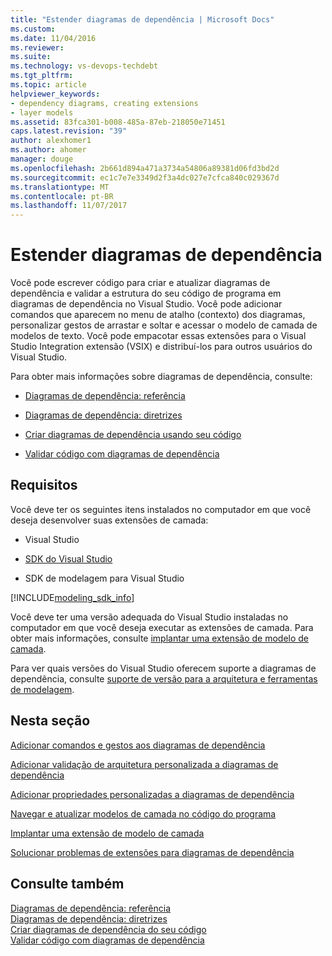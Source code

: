 ```yaml
---
title: "Estender diagramas de dependência | Microsoft Docs"
ms.custom: 
ms.date: 11/04/2016
ms.reviewer: 
ms.suite: 
ms.technology: vs-devops-techdebt
ms.tgt_pltfrm: 
ms.topic: article
helpviewer_keywords:
- dependency diagrams, creating extensions
- layer models
ms.assetid: 83fca301-b008-485a-87eb-218050e71451
caps.latest.revision: "39"
author: alexhomer1
ms.author: ahomer
manager: douge
ms.openlocfilehash: 2b661d894a471a3734a54806a89381d06fd3bd2d
ms.sourcegitcommit: ec1c7e7e3349d2f3a4dc027e7cfca840c029367d
ms.translationtype: MT
ms.contentlocale: pt-BR
ms.lasthandoff: 11/07/2017
---
```

# <a name="extend-dependency-diagrams"></a>Estender diagramas de dependência
Você pode escrever código para criar e atualizar diagramas de dependência e validar a estrutura do seu código de programa em diagramas de dependência no Visual Studio. Você pode adicionar comandos que aparecem no menu de atalho (contexto) dos diagramas, personalizar gestos de arrastar e soltar e acessar o modelo de camada de modelos de texto. Você pode empacotar essas extensões para o Visual Studio Integration extensão (VSIX) e distribuí-los para outros usuários do Visual Studio.  
  
 Para obter mais informações sobre diagramas de dependência, consulte:  
  
-   [Diagramas de dependência: referência](../modeling/layer-diagrams-reference.md)  
  
-   [Diagramas de dependência: diretrizes](../modeling/layer-diagrams-guidelines.md)  
  
-   [Criar diagramas de dependência usando seu código](../modeling/create-layer-diagrams-from-your-code.md)  
  
-   [Validar código com diagramas de dependência](../modeling/validate-code-with-layer-diagrams.md)  
  
##  <a name="prereqs"></a> Requisitos  
 Você deve ter os seguintes itens instalados no computador em que você deseja desenvolver suas extensões de camada:  
  
-   Visual Studio  
  
-   [SDK do Visual Studio](../extensibility/visual-studio-sdk.md)  
  
-   SDK de modelagem para Visual Studio  


[!INCLUDE[modeling_sdk_info](includes/modeling_sdk_info.md)]

  
 Você deve ter uma versão adequada do Visual Studio instaladas no computador em que você deseja executar as extensões de camada. Para obter mais informações, consulte [implantar uma extensão de modelo de camada](../modeling/deploy-a-layer-model-extension.md).  
  
 Para ver quais versões do Visual Studio oferecem suporte a diagramas de dependência, consulte [suporte de versão para a arquitetura e ferramentas de modelagem](../modeling/what-s-new-for-design-in-visual-studio.md#VersionSupport).  
  
## <a name="in-this-section"></a>Nesta seção  
 [Adicionar comandos e gestos aos diagramas de dependência](../modeling/add-commands-and-gestures-to-layer-diagrams.md)  
  
 [Adicionar validação de arquitetura personalizada a diagramas de dependência](../modeling/add-custom-architecture-validation-to-layer-diagrams.md)  
  
 [Adicionar propriedades personalizadas a diagramas de dependência](../modeling/add-custom-properties-to-layer-diagrams.md)  
  
 [Navegar e atualizar modelos de camada no código do programa](../modeling/navigate-and-update-layer-models-in-program-code.md)  
  
 [Implantar uma extensão de modelo de camada](../modeling/deploy-a-layer-model-extension.md)  
  
 [Solucionar problemas de extensões para diagramas de dependência](../modeling/troubleshoot-extensions-for-layer-diagrams.md)  
  
## <a name="see-also"></a>Consulte também  
 [Diagramas de dependência: referência](../modeling/layer-diagrams-reference.md)   
 [Diagramas de dependência: diretrizes](../modeling/layer-diagrams-guidelines.md)   
 [Criar diagramas de dependência do seu código](../modeling/create-layer-diagrams-from-your-code.md)   
 [Validar código com diagramas de dependência](../modeling/validate-code-with-layer-diagrams.md)   
